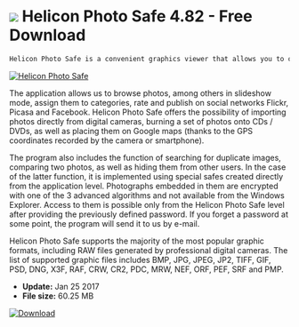 # ![](https://cdn.softexe.net/static/icon/0/helicon-photo-safe-11216.png) Helicon Photo Safe 4.82 - Free Download

```sh
Helicon Photo Safe is a convenient graphics viewer that allows you to organize and manage a large number of photos. With its help, we can catalog all your photos in several ways, import images from digital cameras, burn them to discs or protect against other computer users.
```
[![Helicon Photo Safe](https://gallery.dpcdn.pl/imgc/Tools/15288/g_-_420x350_1.5_-_x20130403163839_00.png)](https://softexe.net/win/multimedia/image-viewer/helicon-photo-safe:ppbpf.html)

The application allows us to browse photos, among others in slideshow mode, assign them to categories, rate and publish on social networks Flickr, Picasa and Facebook. Helicon Photo Safe offers the possibility of importing photos directly from digital cameras, burning a set of photos onto CDs / DVDs, as well as placing them on Google maps (thanks to the GPS coordinates recorded by the camera or smartphone).
 
 The program also includes the function of searching for duplicate images, comparing two photos, as well as hiding them from other users. In the case of the latter function, it is implemented using special safes created directly from the application level. Photographs embedded in them are encrypted with one of the 3 advanced algorithms and not available from the Windows Explorer. Access to them is possible only from the Helicon Photo Safe level after providing the previously defined password. If you forget a password at some point, the program will send it to us by e-mail.
 
 Helicon Photo Safe supports the majority of the most popular graphic formats, including RAW files generated by professional digital cameras. The list of supported graphic files includes BMP, JPG, JPEG, JP2, TIFF, GIF, PSD, DNG, X3F, RAF, CRW, CR2, PDC, MRW, NEF, ORF, PEF, SRF and PMP.


- **Update:** Jan 25 2017
- **File size:** 60.25 MB

[![Download](https://cdn.softexe.net/static/img/download.png)](https://softexe.net/win/multimedia/image-viewer/helicon-photo-safe:ppbpf.html)

